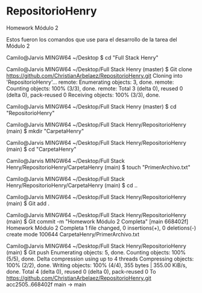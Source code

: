 # RepositorioHenry
Homework Módulo 2

Estos fueron los comandos que use para el desarrollo de la tarea del Módulo 2

Camilo@Jarvis MINGW64 ~/Desktop
$ cd "Full Stack Henry"

Camilo@Jarvis MINGW64 ~/Desktop/Full Stack Henry (master)
$ Git clone https://github.com/ChristianArbelaez/RepositorioHenry.git
Cloning into 'RepositorioHenry'...
remote: Enumerating objects: 3, done.
remote: Counting objects: 100% (3/3), done.
remote: Total 3 (delta 0), reused 0 (delta 0), pack-reused 0
Receiving objects: 100% (3/3), done.

Camilo@Jarvis MINGW64 ~/Desktop/Full Stack Henry (master)
$ cd "RepositorioHenry"

Camilo@Jarvis MINGW64 ~/Desktop/Full Stack Henry/RepositorioHenry (main)
$ mkdir "CarpetaHenry"

Camilo@Jarvis MINGW64 ~/Desktop/Full Stack Henry/RepositorioHenry (main)
$ cd "CarpetaHenry"

Camilo@Jarvis MINGW64 ~/Desktop/Full Stack Henry/RepositorioHenry/CarpetaHenry (main)
$ touch "PrimerArchivo.txt"

Camilo@Jarvis MINGW64 ~/Desktop/Full Stack Henry/RepositorioHenry/CarpetaHenry (main)
$ cd ..

Camilo@Jarvis MINGW64 ~/Desktop/Full Stack Henry/RepositorioHenry (main)
$ Git add .

Camilo@Jarvis MINGW64 ~/Desktop/Full Stack Henry/RepositorioHenry (main)
$ Git commit -m "Homework Módulo 2 Completa"
[main 668402f] Homework Módulo 2 Completa
 1 file changed, 0 insertions(+), 0 deletions(-)
 create mode 100644 CarpetaHenry/PrimerArchivo.txt

Camilo@Jarvis MINGW64 ~/Desktop/Full Stack Henry/RepositorioHenry (main)
$ Git push
Enumerating objects: 5, done.
Counting objects: 100% (5/5), done.
Delta compression using up to 4 threads
Compressing objects: 100% (2/2), done.
Writing objects: 100% (4/4), 355 bytes | 355.00 KiB/s, done.
Total 4 (delta 0), reused 0 (delta 0), pack-reused 0
To https://github.com/ChristianArbelaez/RepositorioHenry.git
   acc2505..668402f  main -> main
